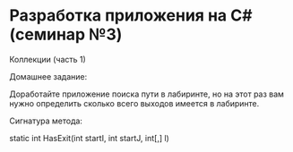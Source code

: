 # Разработка приложения на C# (семинар №3)
Коллекции (часть 1)

Домашнее задание:

Доработайте приложение поиска пути в лабиринте,
но на этот раз вам нужно определить сколько всего выходов
имеется в лабиринте.

Сигнатура метода: 

static int HasExit(int startI, int startJ, int[,] l)

